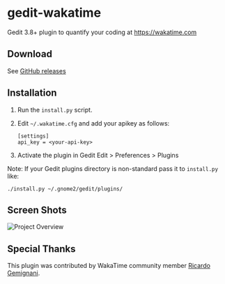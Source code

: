 # gedit-wakatime

Gedit 3.8+ plugin to quantify your coding at https://wakatime.com


## Download

See [GitHub releases](https://github.com/wakatime/gedit-wakatime/releases)


## Installation

1. Run the `install.py` script.
2. Edit `~/.wakatime.cfg` and add your apikey as follows:

    ```
    [settings]
    api_key = <your-api-key>
    ```
3. Activate the plugin in Gedit Edit > Preferences > Plugins


Note: If your Gedit plugins directory is non-standard pass it to `install.py` like:

    ./install.py ~/.gnome2/gedit/plugins/


## Screen Shots

![Project Overview](https://wakatime.com/static/img/ScreenShots/ScreenShot-2014-10-29.png)


## Special Thanks

This plugin was contributed by WakaTime community member [Ricardo Gemignani](https://github.com/rickgemignani).
